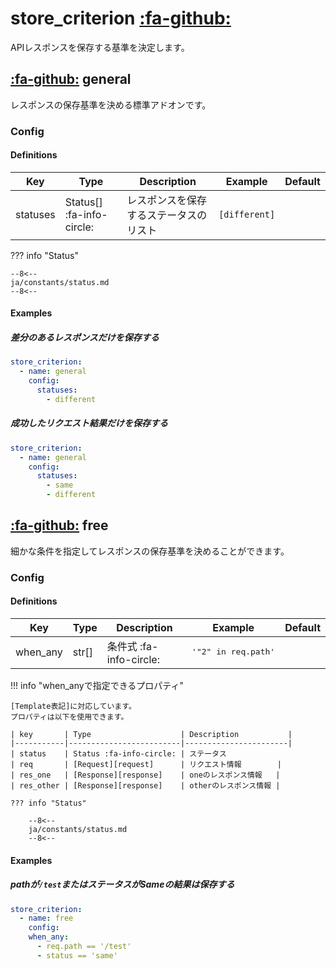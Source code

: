 store_criterion [:fa-github:][s1]
=================================

[s1]: https://github.com/tadashi-aikawa/jumeaux/tree/master/jumeaux/addons/store_criterion

APIレスポンスを保存する基準を決定します。


[:fa-github:][general] general
------------------------------

[general]: https://github.com/tadashi-aikawa/jumeaux/tree/master/jumeaux/addons/store_criterion/general.py

レスポンスの保存基準を決める標準アドオンです。


### Config

#### Definitions

|   Key    |   Type                    |                       Description      |    Example    | Default |
| -------- | ------------------------- | -------------------------------------- |-------------- | ------- |
| statuses | Status[] :fa-info-circle: | レスポンスを保存するステータスのリスト | `[different]` |         |

??? info "Status"

    --8<--
    ja/constants/status.md
    --8<--

#### Examples

##### 差分のあるレスポンスだけを保存する

```yml
store_criterion:
  - name: general
    config:
      statuses:
        - different
```

##### 成功したリクエスト結果だけを保存する

```yml
store_criterion:
  - name: general
    config:
      statuses:
        - same
        - different
```



[:fa-github:][free] free
------------------------

[free]: https://github.com/tadashi-aikawa/jumeaux/tree/master/jumeaux/addons/store_criterion/free.py

細かな条件を指定してレスポンスの保存基準を決めることができます。


### Config

#### Definitions

| Key      | Type  | Description             | Example                      | Default |
|----------|-------|-------------------------|------------------------------|---------|
| when_any | str[] | 条件式 :fa-info-circle: | <pre>'"2" in req.path'</pre> |         |

!!! info "when_anyで指定できるプロパティ"

    [Template表記]に対応しています。
    プロパティは以下を使用できます。

    | key       | Type                    | Description           |
    |-----------|-------------------------|-----------------------|
    | status    | Status :fa-info-circle: | ステータス
    | req       | [Request][request]      | リクエスト情報        |
    | res_one   | [Response][response]    | oneのレスポンス情報   |
    | res_other | [Response][response]    | otherのレスポンス情報 |

    ??? info "Status"

        --8<--
        ja/constants/status.md
        --8<--


#### Examples

##### pathが`/test`またはステータスがSameの結果は保存する

```yml
store_criterion:
  - name: free
    config:
    when_any:
      - req.path == '/test'
      - status == 'same'
```

[Template表記]: ../../template
[request]: ../../models/request
[response]: ../../models/response


